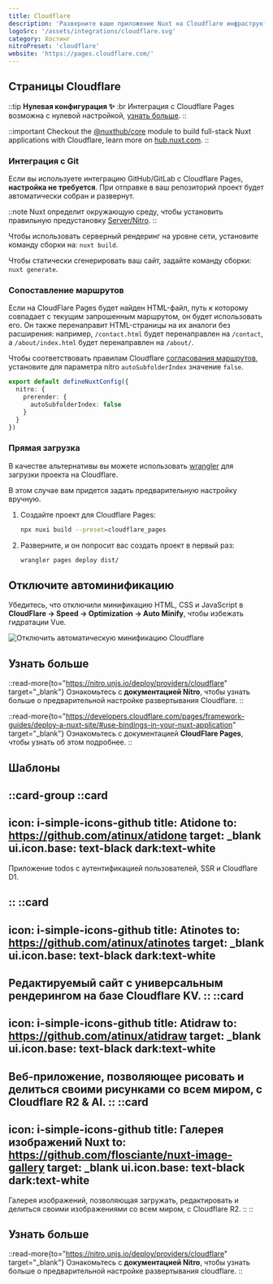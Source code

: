 ```yaml
---
title: Cloudflare
description: 'Разверните ваше приложение Nuxt на Cloudflare инфраструктуре.'
logoSrc: '/assets/integrations/cloudflare.svg'
category: Хостинг
nitroPreset: 'cloudflare'
website: 'https://pages.cloudflare.com/'
---
```


## Страницы Cloudflare

::tip
**Нулевая конфигурация ✨**
:br
Интеграция с Cloudflare Pages возможна с нулевой настройкой, [узнать больше](https://nitro.unjs.io/deploy#zero-config-providers).
::

::important
Checkout the [@nuxthub/core](/modules/hub) module to build full-stack Nuxt applications with Cloudflare, learn more on [hub.nuxt.com](https://hub.nuxt.com).
::

### Интеграция с Git

Если вы используете интеграцию GitHub/GitLab с Cloudflare Pages, **настройка не требуется**. При отправке в ваш репозиторий проект будет автоматически собран и развернут.

::note
Nuxt определит окружающую среду, чтобы установить правильную предустановку [Server/Nitro](https://nitro.unjs.io/deploy/providers/cloudflare).
::

Чтобы использовать серверный рендеринг на уровне сети, установите команду сборки на: `nuxt build`.

Чтобы статически сгенерировать ваш сайт, задайте команду сборки: `nuxt generate`.

### Сопоставление маршрутов

Если на CloudFlare Pages будет найден HTML-файл, путь к которому совпадает с текущим запрошенным маршрутом, он будет использовать его. Он также перенаправит HTML-страницы на их аналоги без расширения: например, `/contact.html` будет перенаправлен на `/contact`, а `/about/index.html` будет перенаправлен на `/about/`.

Чтобы соответствовать правилам Cloudflare [согласования маршрутов](https://developers.cloudflare.com/pages/configuration/serving-pages/#route-matching), установите для параметра nitro `autoSubfolderIndex` значение `false`.

```ts [nuxt.config.ts]
export default defineNuxtConfig({
  nitro: {
    prerender: {
      autoSubfolderIndex: false
    }
  }
})
```

### Прямая загрузка

В качестве альтернативы вы можете использовать [wrangler](https://github.com/cloudflare/workers-sdk) для загрузки проекта на Cloudflare.

В этом случае вам придется задать предварительную настройку вручную.

1. Создайте проект для Cloudflare Pages:

    ```bash [Terminal]
    npx nuxi build --preset=cloudflare_pages
    ```

2. Разверните, и он попросит вас создать проект в первый раз:

    ```bash [Terminal]
    wrangler pages deploy dist/
    ```

## Отключите автоминификацию

Убедитесь, что отключили минификацию HTML, CSS и JavaScript в **CloudFlare -> Speed -> Optimization -> Auto Minify**, чтобы избежать гидратации Vue.

![Отключить автоматическую минификацию Cloudflare](/assets/deploy/cloudflare-auto-minify.png)

## Узнать больше

::read-more{to="https://nitro.unjs.io/deploy/providers/cloudflare" target="_blank"}
Ознакомьтесь с **документацией Nitro**, чтобы узнать больше о предварительной настройке развертывания Cloudflare.
::

::read-more{to="https://developers.cloudflare.com/pages/framework-guides/deploy-a-nuxt-site/#use-bindings-in-your-nuxt-application" target="_blank"}
Ознакомьтесь с документацией **CloudFlare Pages**, чтобы узнать об этом подробнее.
::

## Шаблоны

::card-group
  ::card
  ---
  icon: i-simple-icons-github
  title: Atidone
  to: https://github.com/atinux/atidone
  target: _blank
  ui.icon.base: text-black dark:text-white
  ---

  Приложение todos с аутентификацией пользователей, SSR и Cloudflare D1.

  ::
  ::card
  ---
  icon: i-simple-icons-github
  title: Atinotes
  to: https://github.com/atinux/atinotes
  target: _blank
  ui.icon.base: text-black dark:text-white
  ---

  Редактируемый сайт с универсальным рендерингом на базе Cloudflare KV.
  ::
  ::card
  ---
  icon: i-simple-icons-github
  title: Atidraw
  to: https://github.com/atinux/atidraw
  target: _blank
  ui.icon.base: text-black dark:text-white
  ---
  Веб-приложение, позволяющее рисовать и делиться своими рисунками со всем миром, с Cloudflare R2 & AI.
  ::
  ::card
  ---
  icon: i-simple-icons-github
  title: Галерея изображений Nuxt
  to: https://github.com/flosciante/nuxt-image-gallery
  target: _blank
  ui.icon.base: text-black dark:text-white
  ---
  Галерея изображений, позволяющая загружать, редактировать и делиться своими изображениями со всем миром, с Cloudflare R2.
  ::
::

## Узнать больше

::read-more{to="https://nitro.unjs.io/deploy/providers/cloudflare" target="_blank"}
Ознакомьтесь с **документацией Nitro**, чтобы узнать больше о предварительной настройке развертывания cloudflare.
::
